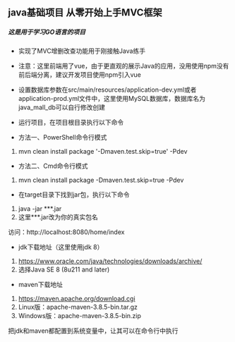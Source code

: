 
## java基础项目 从零开始上手MVC框架

##### 这是用于学习GO语言的项目
* 实现了MVC增删改查功能用于刚接触Java练手
* 注意：这里前端用了vue，由于更直观的展示Java的应用，没用使用npm没有前后端分离，建议开发项目使用npm引入vue
* 设置数据库参数在src/main/resources/application-dev.yml或者application-prod.yml文件中，这里使用MySQL数据库，数据库名为java_mall_db可以自行修改创建

* 运行项目，在项目根目录执行以下命令
- 方法一、PowerShell命令行模式
1. mvn clean install package '-Dmaven.test.skip=true' -Pdev
- 方法二、Cmd命令行模式
1. mvn clean install package -Dmaven.test.skip=true -Pdev

- 在target目录下找到jar包，执行以下命令
1. java -jar ***.jar
2. 这里***.jar改为你的真实包名


访问：http://localhost:8080/home/index

- jdk下载地址（这里使用jdk 8）
1. https://www.oracle.com/java/technologies/downloads/archive/
2. 选择Java SE 8 (8u211 and later)

- maven下载地址
1. https://maven.apache.org/download.cgi
2. Linux版：apache-maven-3.8.5-bin.tar.gz
3. Windows版：apache-maven-3.8.5-bin.zip

把jdk和maven都配置到系统变量中，让其可以在命令行中执行